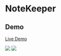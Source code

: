 # NoteKeeper

## Demo 
[Live Demo](https://lista-nota.herokuapp.com/)

![](hhttps://imgur.com/d19tRV0.png)
![](https://imgur.com/LnsyGdF.png)
